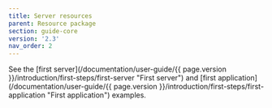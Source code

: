 ```yaml
---
title: Server resources
parent: Resource package
section: guide-core
version: '2.3'
nav_order: 2
---
```

See the [first server](/documentation/user-guide/{{ page.version }}/introduction/first-steps/first-server "First server")
and [first application](/documentation/user-guide/{{ page.version }}/introduction/first-steps/first-application "First application")
examples.
